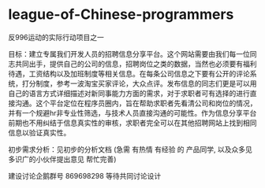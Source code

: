 # league-of-Chinese-programmers
反996运动的实际行动项目之一

目标：建立专属我们开发人员的招聘信息分享平台。这个网站需要由我们每一位同志共同出手，提供自己的公司的信息，招聘岗位之类的数据，当然也必须要有福利待遇，工资结构以及加班制度等相关信息。在每条公司信息之下要有公开的评论系统，打分制度，参考一波淘宝买家评论，大众点评。发布信息的同志们更是可以用自己的语言方式详细描述对新同事能力方面的需求，对于求职者可有选择的进行直接沟通。这个平台定位在程序员圈内，旨在帮助求职者先看清公司和岗位的情况，并有一个规避hr非专业性筛选，与技术人员直接沟通的可能性。作为信息分享平台前期也不用纠结于信息真实性的审核，求职者完全可以在其他招聘网站上找到相同信息以验证真实性。

初步需求分析：见初步的分析文档 (急需 有热情 有经验 的 产品同学, 以及众多见多识广的小伙伴提出意见 帮忙完善)


建设讨论企鹅群号 869698298 等待共同讨论设计
